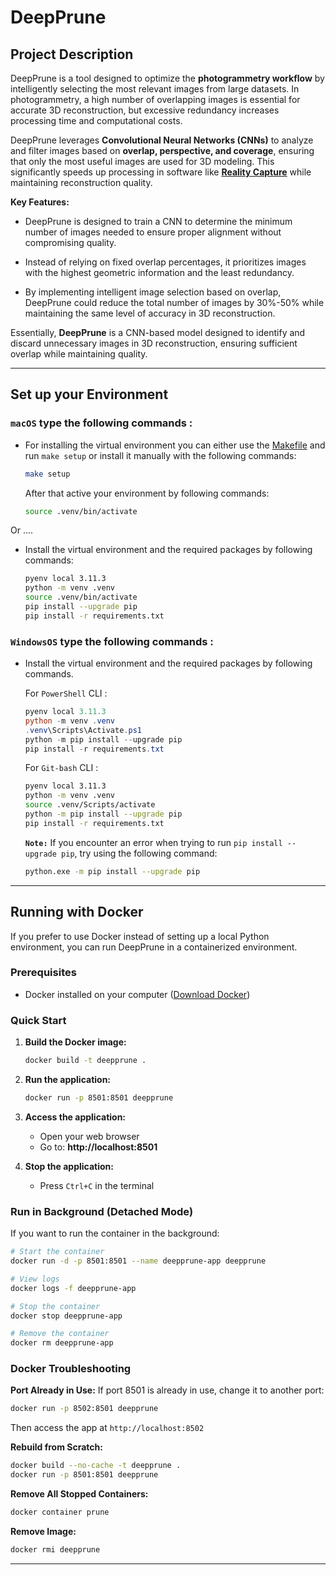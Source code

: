 # DeepPrune

## Project Description
DeepPrune is a tool designed to optimize the **photogrammetry workflow** by intelligently selecting the most relevant images from large datasets. In photogrammetry, a high number of overlapping images is essential for accurate 3D reconstruction, but excessive redundancy increases processing time and computational costs.

DeepPrune leverages **Convolutional Neural Networks (CNNs)** to analyze and filter images based on **overlap, perspective, and coverage**, ensuring that only the most useful images are used for 3D modeling. This significantly speeds up processing in software like **[Reality Capture](https://www.capturingreality.com/)** while maintaining reconstruction quality.

**Key Features:**
- DeepPrune is designed to train a CNN to determine the minimum number of images needed to ensure proper alignment without compromising quality.

- Instead of relying on fixed overlap percentages, it prioritizes images with the highest geometric information and the least redundancy.

- By implementing intelligent image selection based on overlap, DeepPrune could reduce the total number of images by 30%-50% while maintaining the same level of accuracy in 3D reconstruction.

Essentially, **DeepPrune** is a CNN-based model designed to identify and discard unnecessary images in 3D reconstruction, ensuring sufficient overlap while maintaining quality.

---

## Set up your Environment

### **`macOS`** type the following commands : 

- For installing the virtual environment you can either use the [Makefile](Makefile) and run `make setup` or install it manually with the following commands:

     ```BASH
    make setup
    ```
    After that active your environment by following commands:
    ```BASH
    source .venv/bin/activate
    ```
Or ....
- Install the virtual environment and the required packages by following commands:

    ```BASH
    pyenv local 3.11.3
    python -m venv .venv
    source .venv/bin/activate
    pip install --upgrade pip
    pip install -r requirements.txt
    ```
    
### **`WindowsOS`** type the following commands :

- Install the virtual environment and the required packages by following commands.

   For `PowerShell` CLI :

    ```PowerShell
    pyenv local 3.11.3
    python -m venv .venv
    .venv\Scripts\Activate.ps1
    python -m pip install --upgrade pip
    pip install -r requirements.txt
    ```

    For `Git-bash` CLI :
  
    ```BASH
    pyenv local 3.11.3
    python -m venv .venv
    source .venv/Scripts/activate
    python -m pip install --upgrade pip
    pip install -r requirements.txt
    ```

    **`Note:`**
    If you encounter an error when trying to run `pip install --upgrade pip`, try using the following command:
    ```Bash
    python.exe -m pip install --upgrade pip
    ```

---

## Running with Docker

If you prefer to use Docker instead of setting up a local Python environment, you can run DeepPrune in a containerized environment.

### Prerequisites
- Docker installed on your computer ([Download Docker](https://www.docker.com/get-started))

### Quick Start

1. **Build the Docker image:**
   ```bash
   docker build -t deepprune .
   ```

2. **Run the application:**
   ```bash
   docker run -p 8501:8501 deepprune
   ```

3. **Access the application:**
   - Open your web browser
   - Go to: **http://localhost:8501**

4. **Stop the application:**
   - Press `Ctrl+C` in the terminal

### Run in Background (Detached Mode)

If you want to run the container in the background:

```bash
# Start the container
docker run -d -p 8501:8501 --name deepprune-app deepprune

# View logs
docker logs -f deepprune-app

# Stop the container
docker stop deepprune-app

# Remove the container
docker rm deepprune-app
```

### Docker Troubleshooting

**Port Already in Use:**
If port 8501 is already in use, change it to another port:
```bash
docker run -p 8502:8501 deepprune
```
Then access the app at `http://localhost:8502`

**Rebuild from Scratch:**
```bash
docker build --no-cache -t deepprune .
docker run -p 8501:8501 deepprune
```

**Remove All Stopped Containers:**
```bash
docker container prune
```

**Remove Image:**
```bash
docker rmi deepprune
```

---
